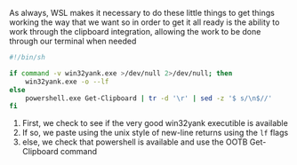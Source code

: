 

As always, WSL makes it necessary to do these little things to get things working the way that we want so in order to get it all ready is the ability to work through the clipboard integration, allowing the work to be done through our terminal when needed

``` bash
#!/bin/sh

if command -v win32yank.exe >/dev/null 2>/dev/null; then
    win32yank.exe -o --lf
else
    powershell.exe Get-Clipboard | tr -d '\r' | sed -z '$ s/\n$//'
fi
```
1. First, we check to see if the very good win32yank executible is available 
2. If so, we paste using the unix style of new-line returns using the `lf` flags
3. else, we check that powershell is available and use the OOTB Get-Clipboard command
